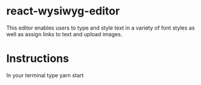# react-wysiwyg-editor
This editor enables users to type and style text in a variety of font styles as well as assign links to text and upload images.

# Instructions
In your terminal type yarn start